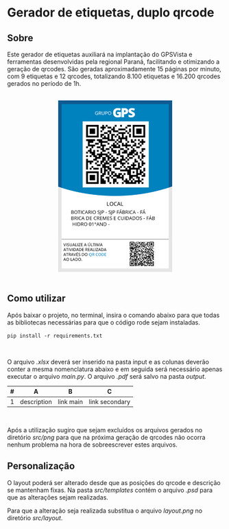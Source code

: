 # Gerador de etiquetas, duplo qrcode

## Sobre
Este gerador de etiquetas auxiliará na implantação do GPSVista e ferramentas desenvolvidas pela regional Paraná, facilitando e otimizando a geração de qrcodes. São geradas aproximadamente 15 páginas por minuto, com 9 etiquetas e 12 qrcodes, totalizando 8.100 etiquetas e 16.200 qrcodes gerados no período de 1h.

<br>

<div align="center">
  <img height="400" width="266" src="https://github.com/oscarlindbeck/gerador-etiqueta-duplo-qrcode-gpssa/blob/master/src/templates/example.png">
</div>

<br>

## Como utilizar
Após baixar o projeto, no terminal, insira o comando abaixo para que todas as bibliotecas necessárias para que o código rode sejam instaladas.
```
pip install -r requirements.txt
```

<br>

O arquivo *.xlsx* deverá ser inserido na pasta input e as colunas deverão conter a mesma nomenclatura abaixo e em seguida será necessário apenas executar o arquivo *main.py*. O arquivo *.pdf* será salvo na pasta *output*.

#|A          |B        |C
-|-----------|---------|--------------
1|description|link main|link secondary

<br>

Após a utilização sugiro que sejam excluídos os arquivos gerados no diretório *src/png* para que na próxima geração de qrcodes não ocorra nenhum problema na hora de sobreescrever estes arquivos.

## Personalização
O layout poderá ser alterado desde que as posições do qrcode e descrição se mantenham fixas. Na pasta *src/templates* contém o arquivo *.psd* para que as alterações sejam realizadas.

Para que a alteração seja realizada substitua o arquivo *layout.png* no diretório *src/layout*.
